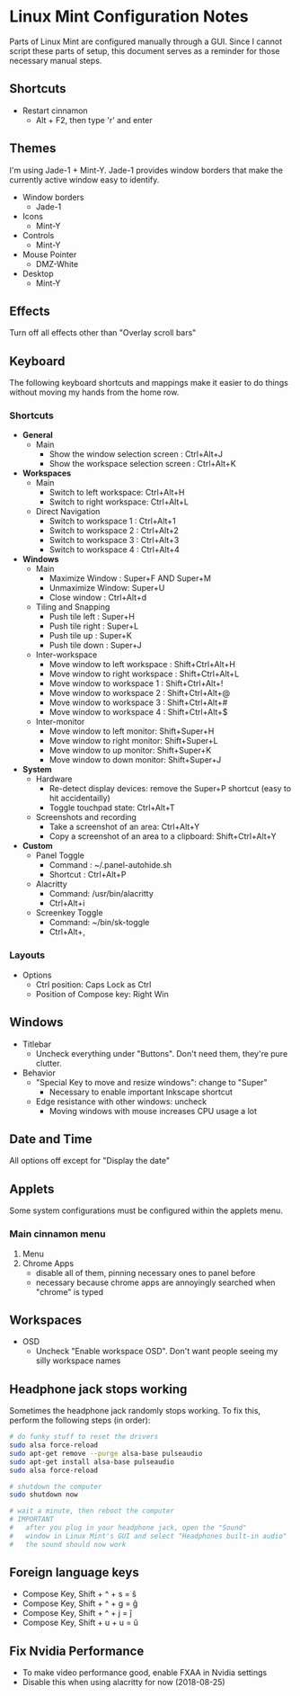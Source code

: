 # Linux Mint Configuration Notes

Parts of Linux Mint are configured manually through a GUI. Since I cannot script these parts of setup, this document serves as a reminder for those necessary manual steps.

## Shortcuts

* Restart cinnamon
    * Alt + F2, then type 'r' and enter

## Themes

I'm using Jade-1 + Mint-Y. Jade-1 provides window borders that make the currently active window easy to identify.

* Window borders
    * Jade-1
* Icons
    * Mint-Y
* Controls
    * Mint-Y
* Mouse Pointer
    * DMZ-White
* Desktop
    * Mint-Y

## Effects

Turn off all effects other than "Overlay scroll bars"

## Keyboard

The following keyboard shortcuts and mappings make it easier to do things without moving my hands from the home row.

### Shortcuts

* **General**
    * Main
        * Show the window selection screen : Ctrl+Alt+J
        * Show the workspace selection screen : Ctrl+Alt+K
* **Workspaces**
    * Main
        * Switch to left workspace: Ctrl+Alt+H
        * Switch to right workspace: Ctrl+Alt+L
    * Direct Navigation
        * Switch to workspace 1 : Ctrl+Alt+1
        * Switch to workspace 2 : Ctrl+Alt+2
        * Switch to workspace 3 : Ctrl+Alt+3
        * Switch to workspace 4 : Ctrl+Alt+4
* **Windows**
    * Main
        * Maximize Window : Super+F AND Super+M
        * Unmaximize Window: Super+U
        * Close window : Ctrl+Alt+d
    * Tiling and Snapping
        * Push tile left : Super+H
        * Push tile right : Super+L
        * Push tile up : Super+K
        * Push tile down : Super+J
    * Inter-workspace
        * Move window to left workspace : Shift+Ctrl+Alt+H
        * Move window to right workspace : Shift+Ctrl+Alt+L
        * Move window to workspace 1 : Shift+Ctrl+Alt+!
        * Move window to workspace 2 : Shift+Ctrl+Alt+@
        * Move window to workspace 3 : Shift+Ctrl+Alt+#
        * Move window to workspace 4 : Shift+Ctrl+Alt+$
    * Inter-monitor
        * Move window to left monitor: Shift+Super+H
        * Move window to right monitor: Shift+Super+L
        * Move window to up monitor: Shift+Super+K
        * Move window to down monitor: Shift+Super+J
* **System**
    * Hardware
        * Re-detect display devices: remove the Super+P shortcut (easy to hit accidentailly)
        * Toggle touchpad state: Ctrl+Alt+T
    * Screenshots and recording
        * Take a screenshot of an area: Ctrl+Alt+Y
        * Copy a screenshot of an area to a clipboard: Shift+Ctrl+Alt+Y
* **Custom**
    * Panel Toggle
        * Command : ~/.panel-autohide.sh
        * Shortcut : Ctrl+Alt+P
    * Alacritty
        * Command: /usr/bin/alacritty
        * Ctrl+Alt+i
    * Screenkey Toggle
        * Command: ~/bin/sk-toggle
        * Ctrl+Alt+,

### Layouts

* Options
  * Ctrl position: Caps Lock as Ctrl
  * Position of Compose key: Right Win

## Windows

* Titlebar
    * Uncheck everything under "Buttons". Don't need them, they're pure clutter.
* Behavior
    * "Special Key to move and resize windows": change to "Super"
        * Necessary to enable important Inkscape shortcut
    * Edge resistance with other windows: uncheck
        * Moving windows with mouse increases CPU usage a lot

## Date and Time

All options off except for "Display the date"

## Applets

Some system configurations must be configured within the applets menu.

### Main cinnamon menu

1. Menu
1. Chrome Apps
    * disable all of them, pinning necessary ones to panel before
    * necessary because chrome apps are annoyingly searched when "chrome" is typed

## Workspaces

* OSD
    * Uncheck "Enable workspace OSD". Don't want people seeing my silly workspace names


## Headphone jack stops working

Sometimes the headphone jack randomly stops working. To fix this, perform the following steps (in order):

```bash
# do funky stuff to reset the drivers
sudo alsa force-reload
sudo apt-get remove --purge alsa-base pulseaudio
sudo apt-get install alsa-base pulseaudio
sudo alsa force-reload

# shutdown the computer
sudo shutdown now

# wait a minute, then reboot the computer
# IMPORTANT
#   after you plug in your headphone jack, open the "Sound"
#   window in Linux Mint's GUI and select "Headphones built-in audio"
#   the sound should now work
```

## Foreign language keys

* Compose Key, Shift + ^ + s = ŝ
* Compose Key, Shift + ^ + g = ĝ
* Compose Key, Shift + ^ + j = ĵ
* Compose Key, Shift + u + u = ŭ

## Fix Nvidia Performance

* To make video performance good, enable FXAA in Nvidia settings
* Disable this when using alacritty for now (2018-08-25)
